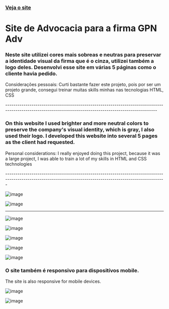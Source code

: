 <h3><a href= "https://gpnadv.netlify.app" target= "_blank">Veja o site</a></h3>

<h1>Site de Advocacia para a firma GPN Adv</h1>
<h3>Neste site utilizei cores mais sobreas e neutras para preservar a identidade visual da firma que é o cinza, utilizei também a logo deles. Desenvolvi esse site em várias 5 páginas como o cliente havia pedido. </h3>
<p>Considerações pessoais: Curti bastante fazer este projeto, pois por ser um projeto grande, consegui treinar muitas skills minhas nas tecnologias HTML, CSS</p>
---------------------------------------------------------------------------------------------------------------------------------------------------------
<h3>On this website I used brighter and more neutral colors to preserve the company's visual identity, which is gray, I also used their logo. I developed this website into several 5 pages as the client had requested. </h3>
<p>Personal considerations: I really enjoyed doing this project, because it was a large project, I was able to train a lot of my skills in HTML and CSS technologies</p>
-------------------------------------------------------------------------------------------------------------------------------------------------------------

![image](https://github.com/DevGustavoGantois/GPN-Adv-free-lance/assets/123424700/29417c16-8423-4981-a049-16af63756389)

![image](https://github.com/DevGustavoGantois/GPN-Adv-free-lance/assets/123424700/7afdaf58-311e-4c3d-8d2d-3ed4a3a01861)

---------------------------------------------------------------------------------------------------------------------

![image](https://github.com/DevGustavoGantois/GPN-Adv-free-lance/assets/123424700/eb75aeb2-69e5-4845-a130-e72b7d5a31bb)

![image](https://github.com/DevGustavoGantois/GPN-Adv-free-lance/assets/123424700/ac72f8f8-3bd2-4057-89e9-f1e89fa6d3f9)

![image](https://github.com/DevGustavoGantois/GPN-Adv-free-lance/assets/123424700/3e4dfda1-0f16-43d0-9828-b985c37c8908)

![image](https://github.com/DevGustavoGantois/GPN-Adv-free-lance/assets/123424700/d1589df6-34e6-4ff4-ba8c-4519e925e2d1)

![image](https://github.com/DevGustavoGantois/GPN-Adv-free-lance/assets/123424700/0af30ddb-969e-404c-94f4-324f2b036363)

<h3>O site também é responsivo para dispositívos mobile.</h3>
<p>The site is also responsive for mobile devices.</p>


![image](https://github.com/DevGustavoGantois/GPN-Adv-free-lance/assets/123424700/48c3f5a9-afc8-4178-9bef-788c02122480)

![image](https://github.com/DevGustavoGantois/GPN-Adv-free-lance/assets/123424700/1a3d8323-c093-4448-8de0-19aae2d4d0dd)
